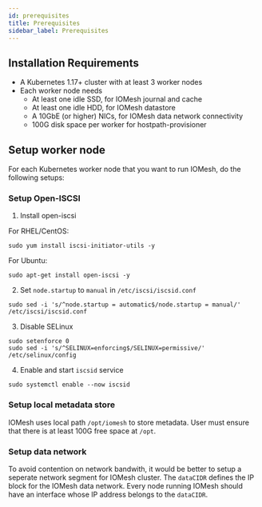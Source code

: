 ```yaml
---
id: prerequisites
title: Prerequisites
sidebar_label: Prerequisites
---
```


## Installation Requirements

- A Kubernetes 1.17+ cluster with at least 3 worker nodes
- Each worker node needs
  - At least one idle SSD, for IOMesh journal and cache
  - At least one idle HDD, for IOMesh datastore
  - A 10GbE (or higher) NICs, for IOMesh data network connectivity
  - 100G disk space per worker for hostpath-provisioner

## Setup worker node

For each Kubernetes worker node that you want to run IOMesh, do the following setups:

### Setup Open-ISCSI

1. Install open-iscsi

For RHEL/CentOS:

```shell
sudo yum install iscsi-initiator-utils -y
```

For Ubuntu:

```shell
sudo apt-get install open-iscsi -y
```

2. Set `node.startup` to `manual` in `/etc/iscsi/iscsid.conf`

```shell
sudo sed -i 's/^node.startup = automatic$/node.startup = manual/' /etc/iscsi/iscsid.conf
```

3. Disable SELinux

```shell
sudo setenforce 0
sudo sed -i 's/^SELINUX=enforcing$/SELINUX=permissive/' /etc/selinux/config
```

4. Enable and start `iscsid` service

```shell
sudo systemctl enable --now iscsid
```

### Setup local metadata store

IOMesh uses local path `/opt/iomesh` to store metadata. User must ensure that there is at least 100G free space at `/opt`.

### Setup data network

To avoid contention on network bandwith, it would be better to setup a seperate network segment for IOMesh cluster. The `dataCIDR` defines the IP block for the IOMesh data network. Every node running IOMesh should have an interface whose IP address belongs to the `dataCIDR`.

